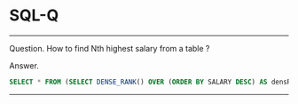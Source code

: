 # SQL-Q
***
Question. How to find Nth highest salary from a table ?

Answer.
```SQL
SELECT * FROM (SELECT DENSE_RANK() OVER (ORDER BY SALARY DESC) AS densRank,firstname,Salary FROM Employee ) AS Maxs WHERE densRank = 3
```
***
